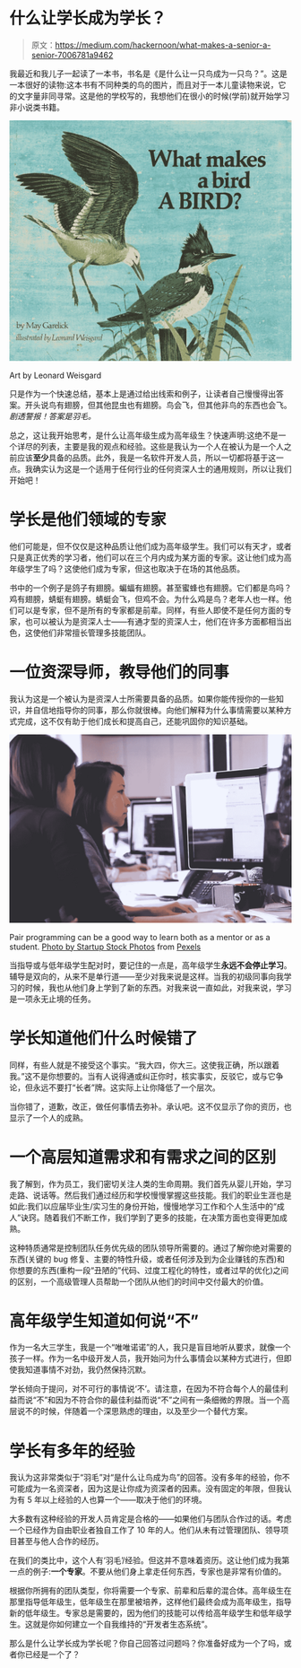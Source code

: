# 什么让学长成为学长？

> 原文：<https://medium.com/hackernoon/what-makes-a-senior-a-senior-7006781a9462>

我最近和我儿子一起读了一本书，书名是《是什么让一只鸟成为一只鸟？”。这是一本很好的读物:这本书有不同种类的鸟的图片，而且对于一本儿童读物来说，它的文字量非同寻常。这是他的学校写的，我想他们在很小的时候(学前)就开始学习非小说类书籍。

![](img/27dc3b12504aac5689308cede037bbac.png)

Art by Leonard Weisgard

只是作为一个快速总结，基本上是通过给出线索和例子，让读者自己慢慢得出答案。开头说鸟有翅膀，但其他昆虫也有翅膀。鸟会飞，但其他非鸟的东西也会飞。*剧透警报！答案是羽毛。*

总之，这让我开始思考，是什么让高年级生成为高年级生？快速声明:这绝不是一个详尽的列表，主要是我的观点和经验。这些是我认为一个人在被认为是一个人之前应该**至少**具备的品质。此外，我是一名软件开发人员，所以一切都将基于这一点。我确实认为这是一个适用于任何行业的任何资深人士的通用规则，所以让我们开始吧！

# 学长是他们领域的专家

他们可能是，但不仅仅是这种品质让他们成为高年级学生。我们可以有天才，或者只是真正优秀的学习者，他们可以在三个月内成为某方面的专家。这让他们成为高年级学生了吗？这使他们成为专家，但这也取决于在场的其他品质。

书中的一个例子是鸽子有翅膀。蝙蝠有翅膀。甚至蜜蜂也有翅膀。它们都是鸟吗？鸡有翅膀，蜻蜓有翅膀。蜻蜓会飞，但鸡不会。为什么鸡是鸟？老年人也一样。他们可以是专家，但不是所有的专家都是前辈。同样，有些人即使不是任何方面的专家，也可以被认为是资深人士——有通才型的资深人士，他们在许多方面都相当出色，这使他们非常擅长管理多技能团队。

# 一位资深导师，教导他们的同事

我认为这是一个被认为是资深人士所需要具备的品质。如果你能传授你的一些知识，并自信地指导你的同事，那么你就很棒。向他们解释为什么事情需要以某种方式完成，这不仅有助于他们成长和提高自己，还能巩固你的知识基础。

![](img/5448edd83c1b5fa348788e79391a0721.png)

Pair programming can be a good way to learn both as a mentor or as a student. [Photo by Startup Stock Photos](https://www.pexels.com/photo/working-woman-technology-computer-7374/) from [Pexels](https://www.pexels.com)

当指导或与低年级学生配对时，要记住的一点是，高年级学生**永远不会停止学习**。辅导是双向的，从来不是单行道——至少对我来说是这样。当我的初级同事向我学习的时候，我也从他们身上学到了新的东西。对我来说一直如此，对我来说，学习是一项永无止境的任务。

# 学长知道他们什么时候错了

同样，有些人就是不接受这个事实。“我大四，你大三。这使我正确，所以跟着我。”这不是你想要的。当有人说得通或纠正你时，核实事实，反驳它，或与它争论，但永远不要打“长者”牌。这实际上让你降低了一个层次。

当你错了，道歉，改正，做任何事情去弥补。承认吧。这不仅显示了你的资历，也显示了一个人的成熟。

# 一个高层知道需求和有需求之间的区别

我了解到，作为员工，我们密切关注人类的生命周期。我们首先从婴儿开始，学习走路、说话等。然后我们通过经历和学校慢慢掌握这些技能。我们的职业生涯也是如此:我们以应届毕业生/实习生的身份开始，慢慢地学习工作和个人生活中的“成人”诀窍。随着我们不断工作，我们学到了更多的技能，在决策方面也变得更加成熟。

这种特质通常是控制团队任务优先级的团队领导所需要的。通过了解你绝对需要的东西(关键的 bug 修复、主要的特性升级，或者任何涉及到为企业赚钱的东西)和你想要的东西(重构一段“丑陋的”代码、过度工程化的特性，或者过早的优化)之间的区别，一个高级管理人员帮助一个团队从他们的时间中交付最大的价值。

# 高年级学生知道如何说“不”

作为一名大三学生，我是一个“唯唯诺诺”的人，我只是盲目地听从要求，就像一个孩子一样。作为一名中级开发人员，我开始问为什么事情会以某种方式进行，但即使我知道事情不对劲，我仍然保持沉默。

学长倾向于提问，对不可行的事情说‘不’。请注意，在因为不符合每个人的最佳利益而说“不”和因为不符合你的最佳利益而说“不”之间有一条细微的界限。当一个高层说不的时候，伴随着一个深思熟虑的理由，以及至少一个替代方案。

# 学长有多年的经验

我认为这非常类似于“羽毛”对“是什么让鸟成为鸟”的回答。没有多年的经验，你不可能成为一名资深者，因为这是让你成为资深者的因素。没有固定的年限，但我认为有 5 年以上经验的人也算一个——取决于他们的环境。

大多数有这种经验的开发人员肯定是合格的——如果他们与团队合作过的话。考虑一个已经作为自由职业者独自工作了 10 年的人。他们从未有过管理团队、领导项目甚至与他人合作的经历。

在我们的类比中，这个人有‘羽毛’/经验。但这并不意味着资历。这让他们成为我第一点的例子:**一个专家**。不要从他们身上拿走任何东西，专家也是非常有价值的。

根据你所拥有的团队类型，你将需要一个专家、前辈和后辈的混合体。高年级生在那里指导低年级生，低年级生在那里被培养，这样他们最终会成为高年级生，指导新的低年级生。专家总是需要的，因为他们的技能可以传给高年级学生和低年级学生。这就是你如何建立一个自我维持的“开发者生态系统”。

那么是什么让学长成为学长呢？你自己回答过问题吗？你准备好成为一个了吗，或者你已经是一个了？